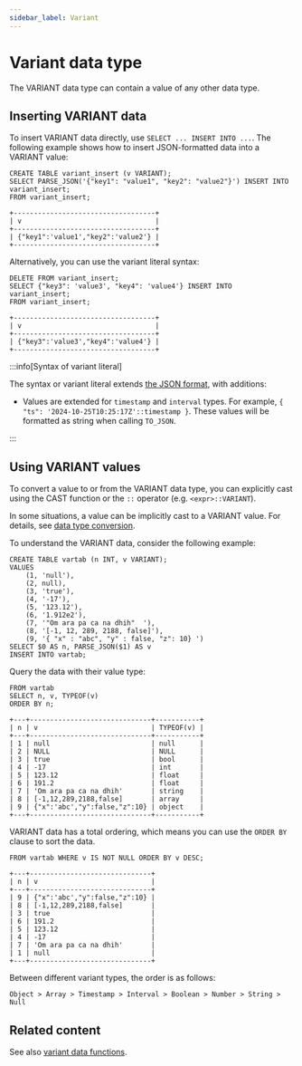 ```yaml
---
sidebar_label: Variant
---
```


# Variant data type

The VARIANT data type can contain a value of any other data type.

## Inserting VARIANT data

To insert VARIANT data directly, use `SELECT ... INSERT INTO ...`. The following example shows how to insert JSON-formatted data into a VARIANT value:

```scopeql
CREATE TABLE variant_insert (v VARIANT);
SELECT PARSE_JSON('{"key1": "value1", "key2": "value2"}') INSERT INTO variant_insert;
FROM variant_insert;
```

```
+-----------------------------------+
| v                                 |
+-----------------------------------+
| {"key1":'value1',"key2":'value2'} |
+-----------------------------------+
```

Alternatively, you can use the variant literal syntax:

```scopeql
DELETE FROM variant_insert;
SELECT {"key3": 'value3', "key4": 'value4'} INSERT INTO variant_insert;
FROM variant_insert;
```

```
+-----------------------------------+
| v                                 |
+-----------------------------------+
| {"key3":'value3',"key4":'value4'} |
+-----------------------------------+
```

:::info[Syntax of variant literal]

The syntax or variant literal extends [the JSON format](https://datatracker.ietf.org/doc/html/rfc8259), with additions:

* Values are extended for `timestamp` and `interval` types. For example, `{ "ts": '2024-10-25T10:25:17Z'::timestamp }`. These values will be formatted as string when calling `TO_JSON`.

:::

## Using VARIANT values

To convert a value to or from the VARIANT data type, you can explicitly cast using the CAST function or the `::` operator (e.g. `<expr>::VARIANT`).

In some situations, a value can be implicitly cast to a VARIANT value. For details, see [data type conversion](datatypes-conversion.md).

To understand the VARIANT data, consider the following example:

```scopeql
CREATE TABLE vartab (n INT, v VARIANT);
VALUES
    (1, 'null'),
    (2, null),
    (3, 'true'),
    (4, '-17'),
    (5, '123.12'),
    (6, '1.912e2'),
    (7, '"Om ara pa ca na dhih"  '),
    (8, '[-1, 12, 289, 2188, false]'),
    (9, '{ "x" : "abc", "y" : false, "z": 10} ')
SELECT $0 AS n, PARSE_JSON($1) AS v
INSERT INTO vartab;
```

Query the data with their value type:

```scopeql
FROM vartab
SELECT n, v, TYPEOF(v)
ORDER BY n;
```

```
+---+------------------------------+-----------+
| n | v                            | TYPEOF(v) |
+---+------------------------------+-----------+
| 1 | null                         | null      |
| 2 | NULL                         | NULL      |
| 3 | true                         | bool      |
| 4 | -17                          | int       |
| 5 | 123.12                       | float     |
| 6 | 191.2                        | float     |
| 7 | 'Om ara pa ca na dhih'       | string    |
| 8 | [-1,12,289,2188,false]       | array     |
| 9 | {"x":'abc',"y":false,"z":10} | object    |
+---+------------------------------+-----------+
```

VARIANT data has a total ordering, which means you can use the `ORDER BY` clause to sort the data.

```scopeql
FROM vartab WHERE v IS NOT NULL ORDER BY v DESC;
```

```
+---+------------------------------+
| n | v                            |
+---+------------------------------+
| 9 | {"x":'abc',"y":false,"z":10} |
| 8 | [-1,12,289,2188,false]       |
| 3 | true                         |
| 6 | 191.2                        |
| 5 | 123.12                       |
| 4 | -17                          |
| 7 | 'Om ara pa ca na dhih'       |
| 1 | null                         |
+---+------------------------------+
```

Between different variant types, the order is as follows:

```
Object > Array > Timestamp > Interval > Boolean > Number > String > Null
```

## Related content

See also [variant data functions](functions-variant.md).

